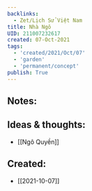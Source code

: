 ```yaml
---
backlinks:
  - Zet/Lịch Sử Việt Nam
title: Nhà Ngô
UID: 211007232617
created: 07-Oct-2021
tags:
  - 'created/2021/Oct/07'
  - 'garden'
  - 'permanent/concept'
publish: True
---
```


## Notes:


## Ideas & thoughts:
- [[Ngô Quyền]]



## Created:
- [[2021-10-07]]
